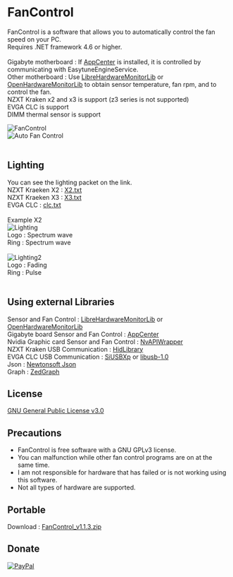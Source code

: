 # FanControl

FanControl is a software that allows you to automatically control the fan speed on your PC.<br>
Requires .NET framework 4.6 or higher.<br>
<br>
Gigabyte motherboard : If [AppCenter][2] is installed, it is controlled by communicating with EasytuneEngineService.<br>
Other motherboard : Use [LibreHardwareMonitorLib][0] or [OpenHardwareMonitorLib][1] to obtain sensor temperature, fan rpm, and to control the fan.<br>
NZXT Kraken x2 and x3 is support (z3 series is not supported)<br>
EVGA CLC is support<br>
DIMM thermal sensor is support<br>

![FanControl](https://github.com/lich426/FanControl/blob/master/img/1.png)<br>
![Auto Fan Control](https://github.com/lich426/FanControl/blob/master/img/2.png)<br>
<br>
## Lighting
You can see the lighting packet on the link.<Br>
NZXT Kraeken X2 : [X2.txt][11]<br>
NZXT Kraeken X3 : [X3.txt][12]<br>
EVGA CLC : [clc.txt][13]<br>
<br>
 Example X2<br>
![Lighting](https://github.com/lich426/FanControl/blob/master/img/3.png)<br>
Logo : Spectrum wave<br>
Ring : Spectrum wave<br>
<br>
![Lighting2](https://github.com/lich426/FanControl/blob/master/img/4.png)<br>
Logo : Fading<br>
Ring : Pulse<br>
<br>

## Using external Libraries
Sensor and Fan Control : [LibreHardwareMonitorLib][0] or [OpenHardwareMonitorLib][1]<br>
Gigabyte board Sensor and Fan Control : [AppCenter][2]<br>
Nvidia Graphic card Sensor and Fan Control : [NvAPIWrapper][3]<br>
NZXT Kraken USB Communication : [HidLibrary][4]<br>
EVGA CLC USB Communication : [SiUSBXp][5] or [libusb-1.0][6]<br>
Json : [Newtonsoft Json][7]<br>
Graph : [ZedGraph][8]<br>

## License
[GNU General Public License v3.0][9]

## Precautions
 - FanControl is free software with a GNU GPLv3 license.<br>
 - You can malfunction while other fan control programs are on at the same time.<br>
 - I am not responsible for hardware that has failed or is not working using this software.<br>
 - Not all types of hardware are supported.<br>
 
## Portable
Download : [FanControl_v1.1.3.zip][10]

## Donate
[![PayPal](https://www.paypalobjects.com/en_US/i/btn/btn_donateCC_LG.gif)](https://www.paypal.com/cgi-bin/webscr?cmd=_donations&business=AUCEJ8KGCNJTC&currency_code=USD&source=url)

[0]: https://github.com/LibreHardwareMonitor/LibreHardwareMonitor
[1]: https://github.com/openhardwaremonitor/openhardwaremonitor
[2]: https://www.gigabyte.com/Support/Utility/Motherboard
[3]: https://github.com/falahati/NvAPIWrapper
[4]: https://github.com/mikeobrien/HidLibrary
[5]: https://www.silabs.com/products/development-tools/software/direct-access-drivers
[6]: https://libusb.info
[7]: https://www.newtonsoft.com/json
[8]: http://zedgraph.sourceforge.net/samples.html
[9]: https://github.com/lich426/FanControl/blob/master/LICENSE
[10]: https://github.com/lich426/FanControl/raw/master/Portable/FanControl_v1.1.3.zip
[11]: https://github.com/lich426/FanControl/blob/master/Packet/X2.txt
[12]: https://github.com/lich426/FanControl/blob/master/Packet/X3.txt
[13]: https://github.com/lich426/FanControl/blob/master/Packet/clc.txt
